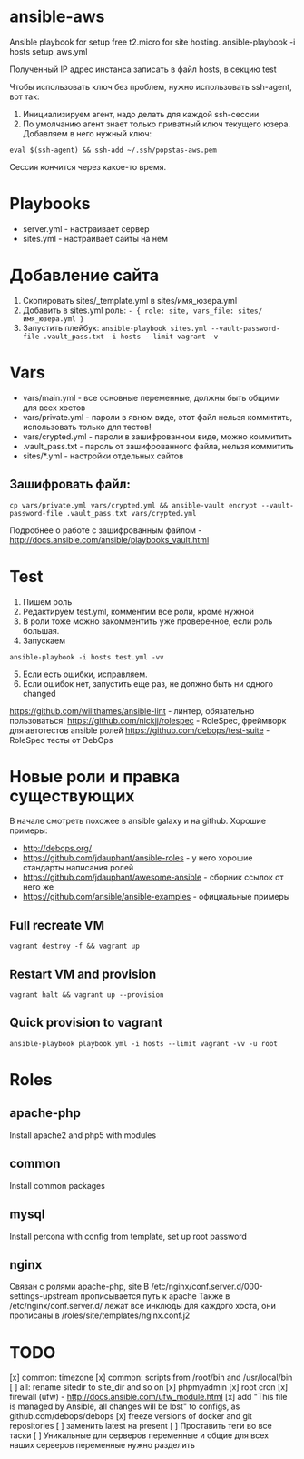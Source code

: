 # ansible-aws
Ansible playbook for setup free t2.micro for site hosting.
ansible-playbook -i hosts setup_aws.yml

Полученный IP адрес инстанса записать в файл hosts, в секцию test

Чтобы использовать ключ без проблем, нужно использовать ssh-agent, вот так:
1. Инициализируем агент, надо делать для каждой ssh-сессии
2. По умолчанию агент знает только приватный ключ текущего юзера. Добавляем в него нужный ключ:

```eval $(ssh-agent) && ssh-add ~/.ssh/popstas-aws.pem```

Сессия кончится через какое-то время.

# Playbooks
- server.yml - настраивает сервер
- sites.yml - настраивает сайты на нем

# Добавление сайта
1. Скопировать sites/_template.yml в sites/имя_юзера.yml
2. Добавить в sites.yml роль: ```- { role: site, vars_file: sites/имя_юзера.yml }```
3. Запустить плейбук: ```ansible-playbook sites.yml --vault-password-file .vault_pass.txt -i hosts --limit vagrant -v```

# Vars
- vars/main.yml - все основные переменные, должны быть общими для всех хостов
- vars/private.yml - пароли в явном виде, этот файл нельзя коммитить, использовать только для тестов!
- vars/crypted.yml - пароли в зашифрованном виде, можно коммитить
- .vault_pass.txt - пароль от зашифрованного файла, нельзя коммитить
- sites/*.yml - настройки отдельных сайтов
## Зашифровать файл:
```cp vars/private.yml vars/crypted.yml && ansible-vault encrypt --vault-password-file .vault_pass.txt vars/crypted.yml```

Подробнее о работе с зашифрованным файлом - http://docs.ansible.com/ansible/playbooks_vault.html

# Test
1. Пишем роль
2. Редактируем test.yml, комментим все роли, кроме нужной
3. В роли тоже можно закомментить уже проверенное, если роль большая.
4. Запускаем
```
ansible-playbook -i hosts test.yml -vv
```
5. Если есть ошибки, исправляем.
6. Если ошибок нет, запустить еще раз, не должно быть ни одного changed

https://github.com/willthames/ansible-lint - линтер, обязательно пользоваться!
https://github.com/nickjj/rolespec - RoleSpec, фреймворк для автотестов ansible ролей
https://github.com/debops/test-suite - RoleSpec тесты от DebOps 

# Новые роли и правка существующих
В начале смотреть похожее в ansible galaxy и на github.
Хорошие примеры:
- http://debops.org/
- https://github.com/jdauphant/ansible-roles - у него хорошие стандарты написания ролей
- https://github.com/jdauphant/awesome-ansible - сборник ссылок от него же
- https://github.com/ansible/ansible-examples - официальные примеры

## Full recreate VM
```
vagrant destroy -f && vagrant up
```

## Restart VM and provision
```
vagrant halt && vagrant up --provision
```

## Quick provision to vagrant
```
ansible-playbook playbook.yml -i hosts --limit vagrant -vv -u root
```

# Roles

## apache-php
Install apache2 and php5 with modules

## common
Install common packages 

## mysql
Install percona with config from template, set up root password

## nginx
Связан с ролями apache-php, site
В /etc/nginx/conf.server.d/000-settings-upstream прописывается путь к apache
Также в /etc/nginx/conf.server.d/ лежат все инклюды для каждого хоста, они прописаны в /roles/site/templates/nginx.conf.j2

# TODO
[x] common: timezone
[x] common: scripts from /root/bin and /usr/local/bin
[ ] all: rename sitedir to site_dir and so on
[x] phpmyadmin
[x] root cron
[x] firewall (ufw) - http://docs.ansible.com/ufw_module.html
[x] add "This file is managed by Ansible, all changes will be lost" to configs, as github.com/debops/debops
[x] freeze versions of docker and git repositories
[ ] заменить latest на present
[ ] Проставить теги во все таски
[ ] Уникальные для серверов переменные и общие для всех наших серверов переменные нужно разделить
